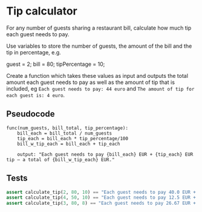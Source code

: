 # Tip calculator

For any number of guests sharing a restaurant bill, calculate how much tip each guest needs to pay.

Use variables to store the number of guests, the amount of the bill and the tip in percentage, e.g.

guest = 2;
bill = 80;
tipPercentage = 10;

Create a function which takes these values as input and outputs the total amount each guest needs to pay as well as the amount of tip that is included, eg `Each guest needs to pay: 44 euro` and `The amount of tip for each guest is: 4 euro`.

## Pseudocode

```pseudo
func(num_guests, bill_total, tip_percentage):
	bill_each = bill_total / num_guests
	tip_each = bill_each * tip_percentage/100
	bill_w_tip_each = bill_each + tip_each
	
	output: "Each guest needs to pay {bill_each} EUR + {tip_each} EUR tip — a total of {bill_w_tip_each} EUR."
```

## Tests

```python
assert calculate_tip(2, 80, 10) == "Each guest needs to pay 40.0 EUR + 4.0 EUR tip — a total of 44.0 EUR."
assert calculate_tip(4, 50, 10) == "Each guest needs to pay 12.5 EUR + 1.25 EUR tip — a total of 13.75 EUR (rounded to 14)."
assert calculate_tip(3, 80, 8) == "Each guest needs to pay 26.67 EUR + 2.13 EUR tip — a total of 28.8 EUR (rounded to 29)."
```
